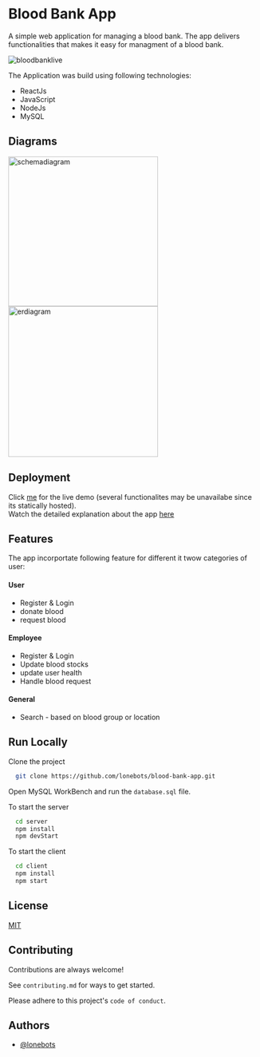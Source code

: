 
# Blood Bank App

A simple web application for managing a blood bank. The app delivers functionalities that makes it easy 
for managment of a blood bank.

![bloodbanklive](https://github.com/lonebots/blood-bank-app/blob/master/resources/livedemobbms.png)

The Application was build using following technologies: 
- ReactJs
- JavaScript
- NodeJs
- MySQL

## Diagrams
<img src = "https://github.com/lonebots/blood-bank-app/blob/master/resources/bbms%20relational%20schema.png" alt = "schemadiagram" width = "300" /> <img src = "https://github.com/lonebots/blood-bank-app/blob/master/resources/bbms%20er%20diagram.png" alt = "erdiagram" width = "300" height = "302" />

## Deployment

Click [me](https://lonebots.github.io/blood-bank-app/) for the live demo (several functionalites may be unavailabe since its statically hosted).\
Watch the detailed explanation about the app [here](https://youtu.be/LRvpY_4qsOk)

## Features

The app incorportate following feature for different it twow categories of user: 

#### User
- Register & Login
- donate blood 
- request blood 

#### Employee
- Register & Login
- Update blood stocks
- update user health
- Handle blood request

#### General
- Search - based on blood group or location



## Run Locally

Clone the project

```bash
  git clone https://github.com/lonebots/blood-bank-app.git
```

Open MySQL WorkBench and run the `database.sql` file. 

To start the server

```bash
  cd server             
  npm install 
  npm devStart          
```

To start the client

```bash
  cd client
  npm install
  npm start
```


## License

[MIT](https://choosealicense.com/licenses/mit/)


## Contributing

Contributions are always welcome!

See `contributing.md` for ways to get started.

Please adhere to this project's `code of conduct`.


## Authors

- [@lonebots](https://www.github.com/lonebots)

